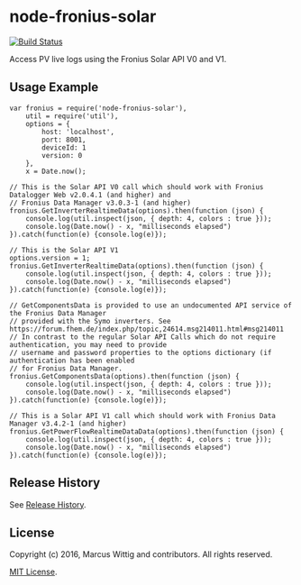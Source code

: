 # node-fronius-solar

[![Build Status](https://travis-ci.org/mwittig/node-fronius-solar.svg?branch=master)](https://travis-ci.org/mwittig/node-fronius-solar)

Access PV live logs using the Fronius Solar API V0 and V1.

## Usage Example

    var fronius = require('node-fronius-solar'),
        util = require('util'),
        options = {
            host: 'localhost',
            port: 8001,
            deviceId: 1
            version: 0
        },
        x = Date.now();
    
    // This is the Solar API V0 call which should work with Fronius Datalogger Web v2.0.4.1 (and higher) and
    // Fronius Data Manager v3.0.3-1 (and higher)
    fronius.GetInverterRealtimeData(options).then(function (json) {
        console.log(util.inspect(json, { depth: 4, colors : true }));
        console.log(Date.now() - x, "milliseconds elapsed")
    }).catch(function(e) {console.log(e)});
    
    // This is the Solar API V1
    options.version = 1;
    fronius.GetInverterRealtimeData(options).then(function (json) {
        console.log(util.inspect(json, { depth: 4, colors : true }));
        console.log(Date.now() - x, "milliseconds elapsed")
    }).catch(function(e) {console.log(e)});
    
    // GetComponentsData is provided to use an undocumented API service of the Fronius Data Manager
    // provided with the Symo inverters. See https://forum.fhem.de/index.php/topic,24614.msg214011.html#msg214011
    // In contrast to the regular Solar API Calls which do not require authentication, you may need to provide
    // username and password properties to the options dictionary (if authentication has been enabled 
    // for Fronius Data Manager.
    fronius.GetComponentsData(options).then(function (json) {
        console.log(util.inspect(json, { depth: 4, colors : true }));
        console.log(Date.now() - x, "milliseconds elapsed")
    }).catch(function(e) {console.log(e)});
    
    // This is a Solar API V1 call which should work with Fronius Data Manager v3.4.2-1 (and higher)
    fronius.GetPowerFlowRealtimeDataData(options).then(function (json) {
        console.log(util.inspect(json, { depth: 4, colors : true }));
        console.log(Date.now() - x, "milliseconds elapsed")
    }).catch(function(e) {console.log(e)});

## Release History

See [Release History](https://github.com/mwittig/node-fronius-solar/blob/master/HISTORY.md).

## License

Copyright (c) 2016, Marcus Wittig and contributors. All rights reserved.

[MIT License](https://github.com/mwittig/node-fronius-solar/blob/master/LICENSE).